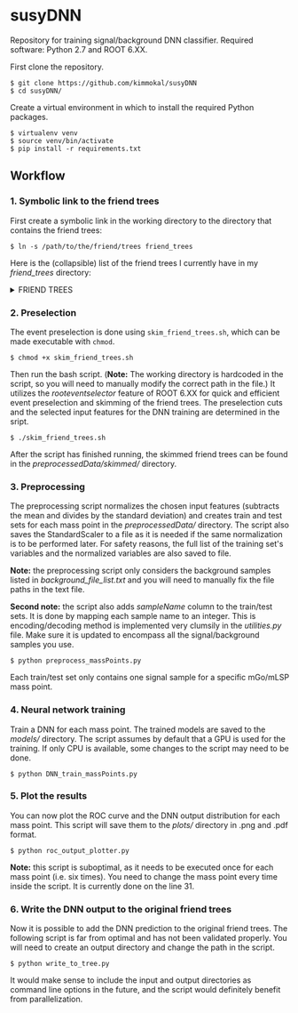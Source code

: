 # susyDNN

Repository for training signal/background DNN classifier. Required software: Python 2.7 and ROOT 6.XX.

First clone the repository.
```
$ git clone https://github.com/kimmokal/susyDNN
$ cd susyDNN/
```

Create a virtual environment in which to install the required Python packages.
```
$ virtualenv venv
$ source venv/bin/activate
$ pip install -r requirements.txt
```

## Workflow

### 1. Symbolic link to the friend trees

First create a symbolic link in the working directory to the directory that contains the friend trees:
```
$ ln -s /path/to/the/friend/trees friend_trees
```
Here is the (collapsible) list of the friend trees I currently have in my _friend_trees_ directory:
<details><summary>FRIEND TREES</summary>
<p>
  
```
evVarFriend_T1tttt_MiniAOD_15_10.root
evVarFriend_T1tttt_MiniAOD_19_01.root
evVarFriend_T1tttt_MiniAOD_19_08.root
evVarFriend_T1tttt_MiniAOD_19_10.root
evVarFriend_T1tttt_MiniAOD_22_01.root
evVarFriend_T1tttt_MiniAOD_22_08.root
evVarFriend_DYJetsToLL_M50_HT400to600.root
evVarFriend_DYJetsToLL_M50_HT600to800.root
evVarFriend_DYJetsToLL_M50_HT800to1200.root
evVarFriend_DYJetsToLL_M50_HT1200to2500.root
evVarFriend_DYJetsToLL_M50_HT2500toInf.root
evVarFriend_QCD_HT500to700.root
evVarFriend_QCD_HT700to1000.root
evVarFriend_QCD_HT1000to1500.root
evVarFriend_QCD_HT1500to2000.root
evVarFriend_QCD_HT2000toInf.root
evVarFriend_TBar_tch_powheg.root
evVarFriend_TBar_tWch_ext.root
evVarFriend_T_tch_powheg.root
evVarFriend_TTJets_DiLepton.root
evVarFriend_TTJets_LO_HT600to800_ext.root
evVarFriend_TTJets_LO_HT800to1200_ext.root
evVarFriend_TTJets_LO_HT1200to2500_ext.root
evVarFriend_TTJets_LO_HT2500toInf_ext.root
evVarFriend_TTJets_SingleLeptonFromTbar.root
evVarFriend_TTJets_SingleLeptonFromT.root
evVarFriend_TToLeptons_sch_amcatnlo.root
evVarFriend_T_tWch_ext.root
evVarFriend_WJetsToLNu_HT400to600.root
evVarFriend_WJetsToLNu_HT600to800.root
evVarFriend_WJetsToLNu_HT800to1200.root
evVarFriend_WJetsToLNu_HT1200to2500.root
evVarFriend_WJetsToLNu_HT2500toInf.root
```

**Note:** I renamed _evVarFriend_T1tttt_MiniAOD_19_01_v2.root_ to _evVarFriend_T1tttt_MiniAOD_19_01.root_ and removed _FRIEND_TOTAL_SIGNAL.root_

</p>
</details>

### 2. Preselection

The event preselection is done using `skim_friend_trees.sh`, which can be made executable with `chmod`.
```
$ chmod +x skim_friend_trees.sh
```
Then run the bash script. (**Note:** The working directory is hardcoded in the script, so you will need to manually modify the correct path in the file.) It utilizes the _rooteventselector_ feature of ROOT 6.XX for quick and efficient event preselection and skimming of the friend trees. The preselection cuts and the selected input features for the DNN training are determined in the sript.
```
$ ./skim_friend_trees.sh
```
After the script has finished running, the skimmed friend trees can be found in the _preprocessedData/skimmed/_ directory.


### 3. Preprocessing

The preprocessing script normalizes the chosen input features (subtracts the mean and divides by the standard deviation) and creates train and test sets for each mass point in the _preprocessedData/_ directory. The script also saves the StandardScaler to a file as it is needed if the same normalization is to be performed later. For safety reasons, the full list of the training set's variables and the normalized variables are also saved to file.

**Note:** the preprocessing script only considers the background samples listed in _background_file_list.txt_ and you will need to manually fix the file paths in the text file.

**Second note:** the script also adds _sampleName_ column to the train/test sets. It is done by mapping each sample name to an integer. This is encoding/decoding method is implemented very clumsily in the _utilities.py_ file. Make sure it is updated to encompass all the signal/background samples you use.
```
$ python preprocess_massPoints.py
```
Each train/test set only contains one signal sample for a specific mGo/mLSP mass point.

### 4. Neural network training

Train a DNN for each mass point. The trained models are saved to the _models/_ directory. The script assumes by default that a GPU is used for the training. If only CPU is available, some changes to the script may need to be done.
```
$ python DNN_train_massPoints.py
```

### 5. Plot the results

You can now plot the ROC curve and the DNN output distribution for each mass point. This script will save them to the _plots/_ directory in .png and .pdf format.
```
$ python roc_output_plotter.py
```
**Note:** this script is suboptimal, as it needs to be executed once for each mass point (i.e. six times). You need to change the mass point every time inside the script. It is currently done on the line 31.

### 6. Write the DNN output to the original friend trees

Now it is possible to add the DNN prediction to the original friend trees. The following script is far from optimal and has not been validated properly. You will need to create an output directory and change the path in the script.
```
$ python write_to_tree.py
```
It would make sense to include the input and output directories as command line options in the future, and the script would definitely benefit from parallelization.
